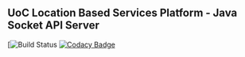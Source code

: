 ## UoC Location Based Services Platform - Java Socket API Server

[![Build Status](https://travis-ci.org/PasinduPriyashan/UoCLBSP-MapServer.svg?branch=master)
[![Codacy Badge](https://api.codacy.com/project/badge/Grade/46c3dac39a5346b4b85a24a7fbc8d378)](https://www.codacy.com/app/PasinduPriyashan/UoCLBSP-MapServer?utm_source=github.com&amp;utm_medium=referral&amp;utm_content=PasinduPriyashan/UoCLBSP-MapServer&amp;utm_campaign=Badge_Grade)
